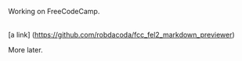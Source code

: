 <!DOCTYPE HTML>
Working on FreeCodeCamp. <br>
<br>

[a link] (https://github.com/robdacoda/fcc_fel2_markdown_previewer)

<script>
  
</script>
  
More later.  
